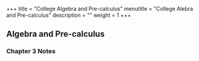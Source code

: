 +++
title = "College Algebra and Pre-calculus"
menutitle = "College Alebra and Pre-calculus"
description = ""
weight = 1
+++

## Algebra and Pre-calculus

### Chapter 3 Notes
